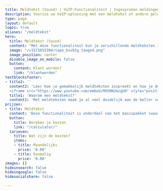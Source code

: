 ```yaml
---
title: Meldtekst (Sound) | VoIP-Functionaliteit | Ingesproken meldingen
description: Voorzie uw VoIP-oplossing met een meldtekst of andere geluidsbestanden. Met meldteksten maakt u uw telefonie een stuk professioneler.
type: page
layout: default
logos: true
aliases: "/meldtekst"
hero:
  title: Meldtekst (Sound)
  content: "Met deze functionaliteit kun je verschillende meldteksten in jouw belplan plaatsen. Denk hierbij aan bijvoorbeeld een welkomst-meldtekst, een tekst wanneer iedereen in gesprek is, meldteksten voor binnen & buiten werktijd en aparte vakantiemeldingen."
  image: "/v1571655384/tape_bvvb2g_taogx4.png"
  image_position: center
  disable_image_on_mobile: false
  button:
    content: Klant worden?
    link: "/klantworden"
textblocksfooter:
- title2: ''
  content2: 'Leer hoe je gemakkelijk meldteksten inspreekt en hoe je deze zelf op de online telefooncentrale kunt plaatsen.<br><div style="position: relative; padding-bottom: 56.25%; height: 0; overflow: hidden;">
  <iframe src="https://www.youtube.com/embed/MX5HN2AzgU8" style="position: absolute; top: 0; left: 0; width: 100%; height: 100%; border:0;" allowfullscreen title="YouTube Video"></iframe></div>'
  title1: 'Waarom een meldtekst?'
  content1: 'Met meldteksten maak je al veel duidelijk aan de beller voordat je de beller aan de lijn hebt. De beller weet bijvoorbeeld of hij/zij het juiste nummer heeft gebeld. Ook kun je bijvoorbeeld belletjes filteren met een keuzemenu i.c.m. verschillende meldteksten.<br><br><a href="https://www.callvoip.nl/ondersteuning/instructie-videos/meldteksten/" class="button">Hoe werkt het?</a>'
prijzen:
- title: Meldtekst
  content: 'Deze functionaliteit is onderdeel van het basispakket (waar u €7,50 excl. BTW voor betaalt)'
  button:
    title: Bereken je kosten
    link: "/calculator/"
  tarieven:
    title: Wat zijn de kosten?
    items:
    - title: Maandelijks
      price: '0.00'
    - title: Eenmalig
      price: '0.00'
images: []
hideinsearch: false
hideingoogle: false
hidesocialshare: false

---
```

